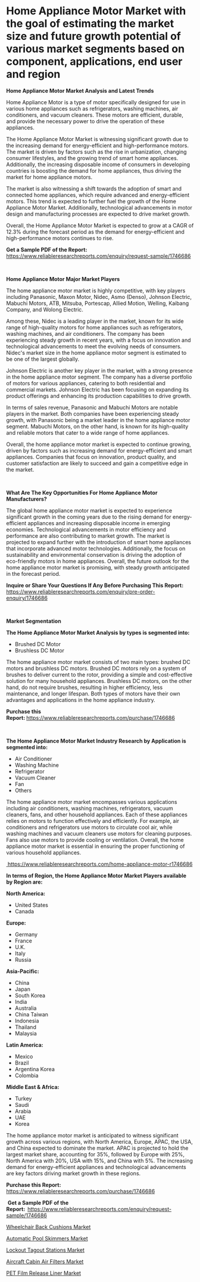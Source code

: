 <p><h1>Home Appliance Motor Market with the goal of estimating the market size and future growth potential of various market segments based on component, applications, end user and region</h1></p><p><strong>Home Appliance Motor Market Analysis and Latest Trends</strong></p>
<p><p>Home Appliance Motor is a type of motor specifically designed for use in various home appliances such as refrigerators, washing machines, air conditioners, and vacuum cleaners. These motors are efficient, durable, and provide the necessary power to drive the operation of these appliances.</p><p>The Home Appliance Motor Market is witnessing significant growth due to the increasing demand for energy-efficient and high-performance motors. The market is driven by factors such as the rise in urbanization, changing consumer lifestyles, and the growing trend of smart home appliances. Additionally, the increasing disposable income of consumers in developing countries is boosting the demand for home appliances, thus driving the market for home appliance motors.</p><p>The market is also witnessing a shift towards the adoption of smart and connected home appliances, which require advanced and energy-efficient motors. This trend is expected to further fuel the growth of the Home Appliance Motor Market. Additionally, technological advancements in motor design and manufacturing processes are expected to drive market growth.</p><p>Overall, the Home Appliance Motor Market is expected to grow at a CAGR of 12.3% during the forecast period as the demand for energy-efficient and high-performance motors continues to rise.</p></p>
<p><strong>Get a Sample PDF of the Report:&nbsp;</strong> <a href="https://www.reliableresearchreports.com/enquiry/request-sample/1746686">https://www.reliableresearchreports.com/enquiry/request-sample/1746686</a></p>
<p>&nbsp;</p>
<p><strong>Home Appliance Motor Major Market Players</strong></p>
<p><p>The home appliance motor market is highly competitive, with key players including Panasonic, Maxon Motor, Nidec, Asmo (Denso), Johnson Electric, Mabuchi Motors, ATB, Mitsuba, Portescap, Allied Motion, Welling, Kaibang Company, and Wolong Electric. </p><p>Among these, Nidec is a leading player in the market, known for its wide range of high-quality motors for home appliances such as refrigerators, washing machines, and air conditioners. The company has been experiencing steady growth in recent years, with a focus on innovation and technological advancements to meet the evolving needs of consumers. Nidec's market size in the home appliance motor segment is estimated to be one of the largest globally.</p><p>Johnson Electric is another key player in the market, with a strong presence in the home appliance motor segment. The company has a diverse portfolio of motors for various appliances, catering to both residential and commercial markets. Johnson Electric has been focusing on expanding its product offerings and enhancing its production capabilities to drive growth.</p><p>In terms of sales revenue, Panasonic and Mabuchi Motors are notable players in the market. Both companies have been experiencing steady growth, with Panasonic being a market leader in the home appliance motor segment. Mabuchi Motors, on the other hand, is known for its high-quality and reliable motors that cater to a wide range of home appliances.</p><p>Overall, the home appliance motor market is expected to continue growing, driven by factors such as increasing demand for energy-efficient and smart appliances. Companies that focus on innovation, product quality, and customer satisfaction are likely to succeed and gain a competitive edge in the market.</p></p>
<p>&nbsp;</p>
<p><strong>What Are The Key Opportunities For Home Appliance Motor Manufacturers?</strong></p>
<p><p>The global home appliance motor market is expected to experience significant growth in the coming years due to the rising demand for energy-efficient appliances and increasing disposable income in emerging economies. Technological advancements in motor efficiency and performance are also contributing to market growth. The market is projected to expand further with the introduction of smart home appliances that incorporate advanced motor technologies. Additionally, the focus on sustainability and environmental conservation is driving the adoption of eco-friendly motors in home appliances. Overall, the future outlook for the home appliance motor market is promising, with steady growth anticipated in the forecast period.</p></p>
<p><strong>Inquire or Share Your Questions If Any Before Purchasing This Report:</strong> <a href="https://www.reliableresearchreports.com/enquiry/pre-order-enquiry/1746686">https://www.reliableresearchreports.com/enquiry/pre-order-enquiry/1746686</a></p>
<p>&nbsp;</p>
<p><strong>Market Segmentation</strong></p>
<p><strong>The Home Appliance Motor Market Analysis by types is segmented into:</strong></p>
<p><ul><li>Brushed DC Motor</li><li>Brushless DC Motor</li></ul></p>
<p><p>The home appliance motor market consists of two main types: brushed DC motors and brushless DC motors. Brushed DC motors rely on a system of brushes to deliver current to the rotor, providing a simple and cost-effective solution for many household appliances. Brushless DC motors, on the other hand, do not require brushes, resulting in higher efficiency, less maintenance, and longer lifespan. Both types of motors have their own advantages and applications in the home appliance industry.</p></p>
<p><strong>Purchase this Report:&nbsp;</strong><a href="https://www.reliableresearchreports.com/purchase/1746686">https://www.reliableresearchreports.com/purchase/1746686</a></p>
<p>&nbsp;</p>
<p><strong>The Home Appliance Motor Market Industry Research by Application is segmented into:</strong></p>
<p><ul><li>Air Conditioner</li><li>Washing Machine</li><li>Refrigerator</li><li>Vacuum Cleaner</li><li>Fan</li><li>Others</li></ul></p>
<p><p>The home appliance motor market encompasses various applications including air conditioners, washing machines, refrigerators, vacuum cleaners, fans, and other household appliances. Each of these appliances relies on motors to function effectively and efficiently. For example, air conditioners and refrigerators use motors to circulate cool air, while washing machines and vacuum cleaners use motors for cleaning purposes. Fans also use motors to provide cooling or ventilation. Overall, the home appliance motor market is essential in ensuring the proper functioning of various household appliances.</p></p>
<p><a href="https://www.reliableresearchreports.com/home-appliance-motor-r1746686">&nbsp;https://www.reliableresearchreports.com/home-appliance-motor-r1746686</a></p>
<p><strong>In terms of Region, the Home Appliance Motor Market Players available by Region are:</strong></p>
<p>
    <p> <strong> North America: </strong>
        <ul>
            <li>United States</li>
            <li>Canada</li>
        </ul>
        </p> 
    <p> <strong> Europe: </strong>
        <ul>
            <li>Germany</li>
            <li>France</li>
            <li>U.K.</li>
            <li>Italy</li>
            <li>Russia</li>
        </ul>
        </p> 
    <p> <strong> Asia-Pacific: </strong>
        <ul>
            <li>China</li>
            <li>Japan</li>
            <li>South Korea</li>
            <li>India</li>
            <li>Australia</li>
            <li>China Taiwan</li>
            <li>Indonesia</li>
            <li>Thailand</li>
            <li>Malaysia</li>
        </ul>
        </p> 
    <p> <strong> Latin America: </strong>
        <ul>
            <li>Mexico</li>
            <li>Brazil</li>
            <li>Argentina Korea</li>
            <li>Colombia</li>
        </ul>
        </p> 
    <p> <strong> Middle East & Africa: </strong>
        <ul>
            <li>Turkey</li>
            <li>Saudi</li>
            <li>Arabia</li>
            <li>UAE</li>
            <li>Korea</li>
        </ul>
    </p>
    </p>
<p><p>The home appliance motor market is anticipated to witness significant growth across various regions, with North America, Europe, APAC, the USA, and China expected to dominate the market. APAC is projected to hold the largest market share, accounting for 35%, followed by Europe with 25%, North America with 20%, USA with 15%, and China with 5%. The increasing demand for energy-efficient appliances and technological advancements are key factors driving market growth in these regions.</p></p>
<p><strong>Purchase this Report: </strong><a href="https://www.reliableresearchreports.com/purchase/1746686">https://www.reliableresearchreports.com/purchase/1746686</a></p>
<p>&nbsp;<strong>Get a Sample PDF of the Report:&nbsp;&nbsp;</strong><a href="https://www.reliableresearchreports.com/enquiry/request-sample/1746686">https://www.reliableresearchreports.com/enquiry/request-sample/1746686</a></p>
<p><strong></strong></p>
<p><p><a href="https://www.linkedin.com/pulse/wheelchair-back-cushions-market-trends-forecast-competitive-4uile?trackingId=CLZNSX5ftieMOolVkuQsQw%3D%3D">Wheelchair Back Cushions Market</a></p><p><a href="https://www.linkedin.com/pulse/decoding-automatic-pool-skimmers-market-metrics-share-trends-cplqc?trackingId=p6XYfghFnTMTgf2ZJmX58Q%3D%3D">Automatic Pool Skimmers Market</a></p><p><a href="https://github.com/pizolina/Market-Research-Report-List-4/blob/main/lockout-tagout-stations-market.md">Lockout Tagout Stations Market</a></p><p><a href="https://github.com/tamvrosiya/Market-Research-Report-List-3/blob/main/aircraft-cabin-air-filters-market.md">Aircraft Cabin Air Filters Market</a></p><p><a href="https://issuu.com/reportprime-2/docs/pet-film-release-liner-market-size-2030.pptx">PET Film Release Liner Market</a></p></p>